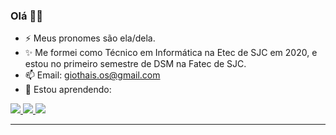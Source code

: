 <!--
**gioliveirass/gioliveirass** is a ✨ _special_ ✨ repository because its `README.md` (this file) appears on your GitHub profile.

Here are some ideas to get you started:

- 🔭 I’m currently working on ...
- 🌱 I’m currently learning ...
- 👯 I’m looking to collaborate on ...
- 🤔 I’m looking for help with ...
- 💬 Ask me about ...
- 📫 How to reach me: ...
- 😄 Pronouns: ...
- ⚡ Fun fact: ...
-->

### Olá 🤟🏼
- ⚡ Meus pronomes são ela/dela.
- ✨ Me formei como Técnico em Informática na Etec de SJC em 2020, e estou no primeiro semestre de DSM na Fatec de SJC.
- 📫 Email: giothais.os@gmail.com
- 🌱 Estou aprendendo:


<a href="https://github.com/alexandresanlim/Badges4-README.md-Profile">
  <p align="left">
    <img src="https://img.shields.io/badge/Python-3776AB?style=for-the-badge&logo=python&logoColor=white" />
    <img src="https://img.shields.io/badge/JavaScript-F7DF1E?style=for-the-badge&logo=javascript&logoColor=black" />
    <img src="https://img.shields.io/badge/CSS-239120?&style=for-the-badge&logo=css3&logoColor=whit" />
  </p>
</a>

<hr>
